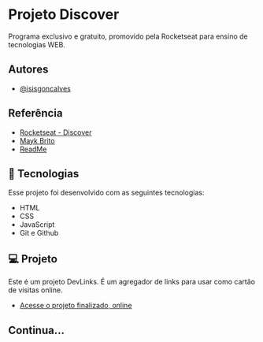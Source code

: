 
# Projeto Discover

Programa exclusivo e gratuito, promovido pela Rocketseat para ensino de tecnologias WEB.


## Autores

- [@isisgoncalves](https://www.github.com/isisgoncalves)


## Referência

 - [Rocketseat - Discover](https://www.rocketseat.com.br/discover)
 - [Mayk Brito](https://github.com/maykbrito)
 - [ReadMe](https://readme.so/pt)


## 🚀 Tecnologias

Esse projeto foi desenvolvido com as seguintes tecnologias:

- HTML
- CSS
- JavaScript
- Git e Github

## 💻 Projeto

Este é um projeto DevLinks. É um agregador de links para usar como cartão de visitas online.

- [Acesse o projeto finalizado, online](https://github.com/isisgoncalves/Projeto-Discover.git)

## Continua...
